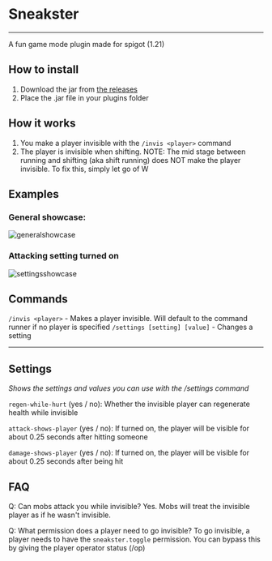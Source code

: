 # Sneakster

---

A fun game mode plugin made for spigot (1.21)



## How to install
1. Download the jar from [the releases](https://github.com/ctih1/Sneakster/releases/latest)
2. Place the .jar file in your plugins folder

## How it works
1. You make a player invisible with the `/invis <player>` command
2. The player is invisible when shifting. NOTE: The mid stage between running and shifting (aka shift running) does NOT make the player invisible. To fix this, simply let go of W

## Examples

### General showcase:
![generalshowcase](https://github.com/user-attachments/assets/b2163bd7-0f4c-43f7-9153-1dbde307c99a)


### Attacking setting turned on
![settingsshowcase](https://github.com/user-attachments/assets/d55d6dff-ccc8-4676-8595-9512e26e17d1)


## Commands

 `/invis <player>` - Makes a player invisible. Will default to the command runner if no player is specified
`/settings [setting] [value]` - Changes a setting 

---

## Settings
*Shows the settings and values you can use with the /settings command*


`regen-while-hurt` (yes / no): Whether the invisible player can regenerate health while invisible

`attack-shows-player` (yes / no): If turned on, the player will be visible for about 0.25 seconds after hitting someone

`damage-shows-player` (yes / no): If turned on, the player will be visible for about 0.25 seconds after being hit

## FAQ
Q: Can mobs attack you while invisible? Yes. Mobs will treat the invisible player as if he wasn't invisible.

Q: What permission does a player need to go invisible? To go invisible, a player needs to have the `sneakster.toggle` permission. You can bypass this by giving the player operator status (/op)
